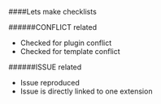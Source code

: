 ####Lets make checklists

######CONFLICT related

* Checked for plugin conflict
* Checked for template conflict

######ISSUE related

* Issue reproduced
* Issue is directly linked to one extension